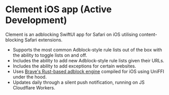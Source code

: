 # Clement iOS app (Active Development)

Clement is an adblocking SwiftUI app for Safari on iOS utilising content-blocking Safari extensions.

- Supports the most common Adblock-style rule lists out of the box with the ability to toggle lists on and off.
- Includes the ability to add new Adblock-style rule lists given their URLs.
- Includes the ability to add exceptions for certain websites.
- Uses [Brave's Rust-based adblock engine](https://github.com/brave/adblock-rust) compiled for iOS using UniFFI under the hood.
- Updates daily through a silent push notification, running on JS Cloudflare Workers.
